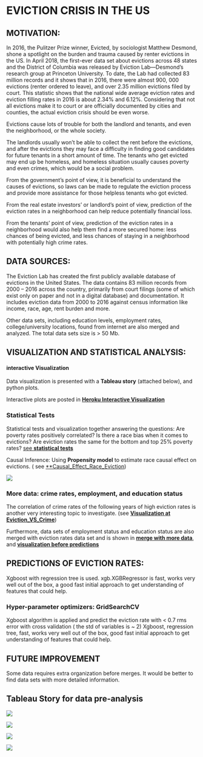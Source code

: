 
# EVICTION CRISIS IN THE US

## MOTIVATION:

In 2016, the Pulitzer Prize winner, Evicted, by sociologist Matthew Desmond, shone a spotlight on the burden and trauma caused by renter evictions in the US. In April 2018, the first-ever data set about evictions across 48 states and the District of Columbia was released by Eviction Lab—Desmond’s research group at Princeton University. To date, the Lab had collected 83 million records and it shows that in 2016, there were almost 900, 000 evictions (renter ordered to leave), and over 2.35 million evictions filed by court. This statistic shows that the national wide average eviction rates and eviction filling rates in 2016 is about 2.34% and 6.12%. Considering that not all evictions make it to court or are officially documented by cities and counties, the actual eviction crisis should be even worse.

Evictions cause lots of trouble for both the landlord and tenants, and even the neighborhood, or the whole society.

The landlords usually won’t be able to collect the rent before the evictions, and after the evictions they may face a difficulty in finding good candidates for future tenants in a short amount of time. The tenants who get evicted may end up be homeless, and homeless situation usually causes poverty and even crimes, which would be a social problem.

From the government’s point of view, it is beneficial to understand the causes of evictions, so laws can be made to regulate the eviction process and provide more assistance for those helpless tenants who got evicted.

From the real estate investors’ or landlord’s point of view, prediction of the eviction rates in a neighborhood can help reduce potentially financial loss.

From the tenants’ point of view, prediction of the eviction rates in a neighborhood would also help them find a more secured home: less chances of being evicted, and less chances of staying in a neighborhood with potentially high crime rates.

## DATA SOURCES:
The Eviction Lab has created the first publicly available database of evictions in the United States. The data contains 83 million records from 2000 – 2016 across the country, primarily from court filings (some of which exist only on paper and not in a digital database) and documentation. It includes eviction data from 2000 to 2016 against census information like income, race, age, rent burden and more.

Other data sets, including education levels, employment rates, college/university locations, found from internet are also merged and analyzed. 
The total data sets size is > 50 Mb.

## VISUALIZATION AND STATISTICAL ANALYSIS:

#### interactive Visualization

Data visualization is presented with a **Tableau story** (attached below), and python plots.

Interactive plots are posted in [**Heroku Interactive Visualization**](https://boiling-tor-78414.herokuapp.com/evictions)

### Statistical Tests

Statistical tests and visualization together answering the questions: Are poverty rates positively correlated? Is there a race bias when it comes to evictions?
Are eviction rates the same for the bottom and top 25% poverty rates? [see **statistical tests**](https://github.com/SophieGarden/Renter-Eviction-Predict/blob/master/Eviction_Statistic_Test.ipynb)

Causal Inference: Using **Propensity model** to estimate race causal effect on evictions. ( see [**Causal_Effect_Race_Eviction]( https://github.com/SophieGarden/Renter-Eviction-Predict/blob/master/Causal_Effect_Race_Eviction.ipynb**))

![](corr_eviction.png)

### More data: crime rates, employment, and education status

The correlation of crime rates of the following years of high eviction rates is another very interesting topic to investigate. (see [**Visualization at Eviction_VS_Crime**](https://github.com/SophieGarden/Renter-Eviction-Predict/blob/master/Eviction_VS_Crime.ipynb))

Furthermore, data sets of employment status and education status are also merged with eviction rates data set and is shown in [**merge with more data**](https://github.com/SophieGarden/Renter-Eviction-Predict/blob/master/Eviction_Labor_Edu_Crime.ipynb), and [**visualization before predictions**](https://github.com/SophieGarden/Renter-Eviction-Predict/blob/master/eviction_predict.ipynb)


## PREDICTIONS OF EVICTION RATES:

Xgboost with regression tree is used. xgb.XGBRegressor is fast, works very well out of the box, a good fast initial approach to get understanding of features that could help.

### Hyper-parameter optimizers: GridSearchCV 
Xgboost algorithm is applied and predict the eviction rate with < 0.7 rms error with cross validation ( the std of variables is ~ 2)
Xgboost, regression tree, fast, works very well out of the box, good fast initial approach to get understanding of features that could help.

## FUTURE IMPROVEMENT

Some data requires extra organization before merges. It would be better to find data sets with more detailed information.




## Tableau Story for data pre-analysis

![](Renter-Eviction-Story1.png)

![](Renter-Eviction-Story2.png)

![](Renter-Eviction-Story3.png)

![](Renter-Eviction-Story4.png)
